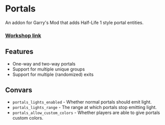 # Portals
An addon for Garry's Mod that adds Half-Life 1 style portal entities.

### [Workshop link](https://steamcommunity.com/sharedfiles/filedetails/?id=2841352626)

## Features
* One-way and two-way portals
* Support for multiple unique groups
* Support for multiple (randomized) exits

## Convars
* `portals_lights_enabled` - Whether normal portals should emit light.
* `portals_lights_range` - The range at which portals stop emitting light.
* `portals_allow_custom_colors` - Whether players are able to give portals custom colors.
